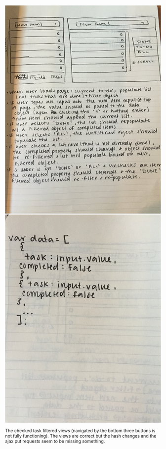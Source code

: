 ![Image of notes](dist/assets/images/IMG_1737.JPG)
![Image of data structure](dist/assets/images/IMG_1738.JPG)



The checked task filtered views (navigated by the bottom three buttons is not fully functioning). The views are correct but the hash changes and the ajax put requests seem to be missing something.
